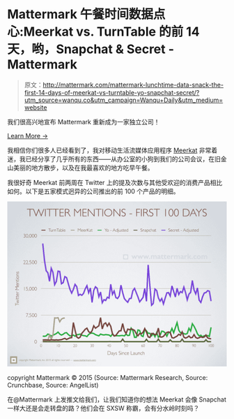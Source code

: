 # Mattermark 午餐时间数据点心:Meerkat vs. TurnTable 的前 14 天，哟，Snapchat & Secret - Mattermark

> 原文：<http://mattermark.com/mattermark-lunchtime-data-snack-the-first-14-days-of-meerkat-vs-turntable-yo-snapchat-secret/?utm_source=wanqu.co&utm_campaign=Wanqu+Daily&utm_medium=website>

我们很高兴地宣布 Mattermark 重新成为一家独立公司！

[Learn More →](https://mattermark.com/blog)

<main id="site-body">





我相信你们很多人已经看到了，我对移动生活流媒体应用程序 [Meerkat](http://meerkatapp.co/download) 非常着迷，我已经分享了几乎所有的东西——从办公室的小狗到我们的公司会议，在旧金山美丽的地方散步，以及在我最喜欢的地方吃早午餐。

我很好奇 Meerkat 前两周在 Twitter 上的提及次数与其他受欢迎的消费产品相比如何。以下是五家模式迥异的公司推出的前 100 个产品的明细。

[![twittermentionsmeerkat.001](img/3abfa5fdb63a9b2ab3db6f0e70d3e860.png)](https://s21870.pcdn.co/wp-content/uploads/2015/03/twittermentionsmeerkat.001.jpg)

copyright Mattermark © 2015 (Source: Mattermark Research, Source: Crunchbase, Source: AngelList)



在@Mattermark 上发推文给我们，让我们知道你的想法 Meerkat 会像 Snapchat 一样大还是会走转盘的路？他们会在 SXSW 称霸，会有分水岭时刻吗？





</main>